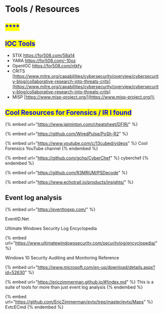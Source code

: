# Tools / Resources

## <mark style="color:blue;">****</mark>

## <mark style="color:blue;">**IOC Tools**</mark>

* STIX https://for508.com/58a14
* YARA https://for508.com/-10oz
* OpenIOC https://for508.com/ntkfy
* CRITS [https://www.mitre.org/capabilities/cybersecurity/overview/cybersecurity-blog/collaborative-research-into-threats-crits](https://www.mitre.org/capabilities/cybersecurity/overview/cybersecurity-blog/collaborative-research-into-threats-crits)
* MISP [https://www.misp-project.org/](https://www.misp-project.org/)\


## <mark style="color:blue;">Cool Resources for Forensics / IR I found</mark>

{% embed url="https://www.jaiminton.com/cheatsheet/DFIR/" %}

{% embed url="https://github.com/WiredPulse/PoSh-R2" %}

{% embed url="https://www.youtube.com/c/13cubed/videos" %}
Cool Forensics YouTube channel
{% endembed %}

{% embed url="https://github.com/gchq/CyberChef" %}
cyberchef
{% endembed %}

{% embed url="https://github.com/R3MRUM/PSDecode" %}

{% embed url="https://www.echotrail.io/products/insights/" %}

## Event log analysis

{% embed url="https://eventlogxp.com/" %}

EventID.Net



Ultimate Windows Security Log Encyclopedia

{% embed url="https://www.ultimatewindowssecurity.com/securitylog/encyclopedia/" %}

Windows 10 Security Auditing and Monitoring Reference

{% embed url="https://www.microsoft.com/en-us/download/details.aspx?id=52630" %}

{% embed url="https://ericzimmerman.github.io/#!index.md" %}
This is a suite of tools for more than just event log analysis
{% endembed %}

{% embed url="https://github.com/EricZimmerman/evtx/tree/master/evtx/Maps" %}
EvtcECmd
{% endembed %}
